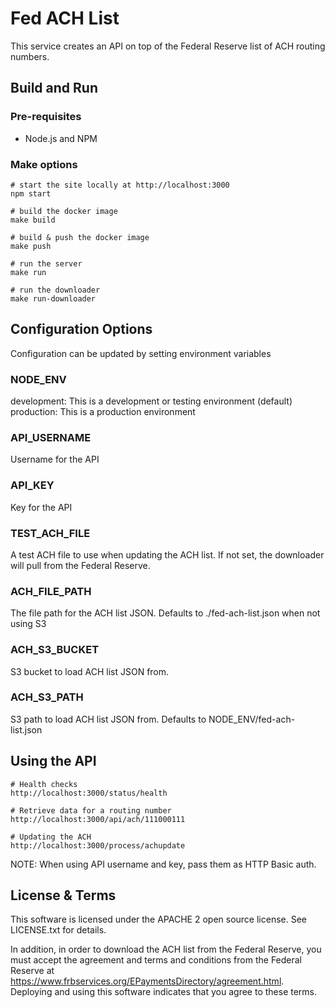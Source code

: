 Fed ACH List
============

This service creates an API on top of the Federal Reserve list of ACH routing numbers.

Build and Run
-------------

### Pre-requisites
- Node.js and NPM

### Make options

    # start the site locally at http://localhost:3000
    npm start

    # build the docker image
    make build
    
    # build & push the docker image
    make push
    
    # run the server 
    make run
    
    # run the downloader
    make run-downloader

Configuration Options
---------------------

Configuration can be updated by setting environment variables

### NODE_ENV
development: This is a development or testing environment (default)
production: This is a production environment

### API_USERNAME
Username for the API

### API_KEY
Key for the API

### TEST_ACH_FILE
A test ACH file to use when updating the ACH list. If not set, the downloader will pull from the Federal Reserve.

### ACH_FILE_PATH
The file path for the ACH list JSON. Defaults to ./fed-ach-list.json when not using S3

### ACH_S3_BUCKET
S3 bucket to load ACH list JSON from.

### ACH_S3_PATH
S3 path to load ACH list JSON from. Defaults to NODE_ENV/fed-ach-list.json

Using the API
-------------

    # Health checks
    http://localhost:3000/status/health
    
    # Retrieve data for a routing number
    http://localhost:3000/api/ach/111000111

    # Updating the ACH
    http://localhost:3000/process/achupdate

NOTE: When using API username and key, pass them as HTTP Basic auth.

License & Terms
---------------

This software is licensed under the APACHE 2 open source license. See LICENSE.txt for details.

In addition, in order to download the ACH list from the Federal Reserve, you must accept the agreement and
terms and conditions from the Federal Reserve at https://www.frbservices.org/EPaymentsDirectory/agreement.html.
Deploying and using this software indicates that you agree to these terms.
